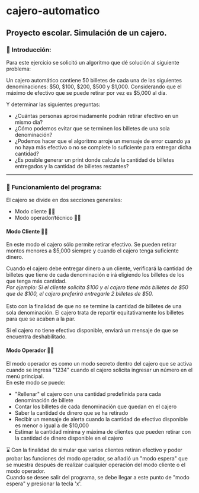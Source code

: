 # cajero-automatico
## Proyecto escolar. Simulación de un cajero. 

### 📓 Introducción: 
Para este ejercicio se solicitó un algoritmo que dé solución al siguiente problema:
<p>Un cajero automático contiene 50 billetes de cada una de las siguientes denominaciones: $50, $100, $200, $500 y $1,000.
Considerando que el máximo de efectivo que se puede retirar por vez es $5,000 al día.</p>
<p>
Y determinar las siguientes preguntas:
<ul>
  <li>¿Cuántas personas aproximadamente podrán retirar efectivo en un mismo día?</li>
  <li>¿Cómo podemos evitar que se terminen los billetes de una sola denominación?</li>
  <li>¿Podemos hacer que el algoritmo arroje un mensaje de error cuando ya no haya más efectivo o no se complete lo suficiente para entregar dicha cantidad?</li>
  <li>¿Es posible generar un print donde calcule la cantidad de billetes entregados y la cantidad de billetes restantes?</li>
</ul>
</p>
<hr>

### 🏧 Funcionamiento del programa: 
<p>El cajero se divide en dos secciones generales: 
<ul>
  <li> Modo cliente 🙋‍♂️</li>
  <li> Modo operador/técnico 👷‍♂️ </li>
</ul></p>

<h4>Modo Cliente 🙋‍♂️</h4>
<p>En este modo el cajero sólo permite retirar efectivo. 
  Se pueden retirar montos menores a $5,000 siempre y cuando el cajero tenga suficiente dinero. <br>

Cuando el cajero debe entregar dinero a un cliente, verificará la cantidad de billetes que tiene de cada denominación e irá eligiendo los billetes de los que tenga más cantidad. <br>
<i>Por ejemplo: Si el cliente solicita $100 y el cajero tiene más billetes de $50 que de $100, el cajero preferirá entregarle 2 billetes de $50.</i><br>
<br>Esto con la finalidad de que no se termine la cantidad de billetes de una sola denominación. El cajero trata de repartir equitativamente los billetes para que se acaben a la par. 

Si el cajero no tiene efectivo disponible, enviará un mensaje de que se encuentra deshabilitado. </p>

<h4>Modo Operador 👷‍♂️</h4>
<p>El modo operador es como un modo secreto dentro del cajero que se activa cuando se ingresa "1234" cuando el cajero solicita ingresar un número en el menú principal. 
<br>En este modo se puede: 
  <ul>
    <li>"Rellenar" el cajero con una cantidad predefinida para cada denominación de billete</li>
    <li>Contar los billetes de cada denominación que quedan en el cajero</li>
    <li>Saber la cantidad de dinero que se ha retirado</li>
    <li>Recibir un mensaje de alerta cuando la cantidad de efectivo disponible es menor o igual a de $10,000</li>
    <li>Estimar la cantidad mínima y máxima de clientes que pueden retirar con la cantidad de dinero disponible en el cajero</li>
  </ul>
</p>

<p> ⌛ Con la finalidad de simular que varios clientes retiran efectivo y poder probar las funciones del modo operador, se añadió un "modo espera" que se muestra después de realizar cualquier operación del modo cliente o el modo operador.<br>
Cuando se desee salir del programa, se debe llegar a este punto de "modo espera" y presionar la tecla 'x'. </p>

 
